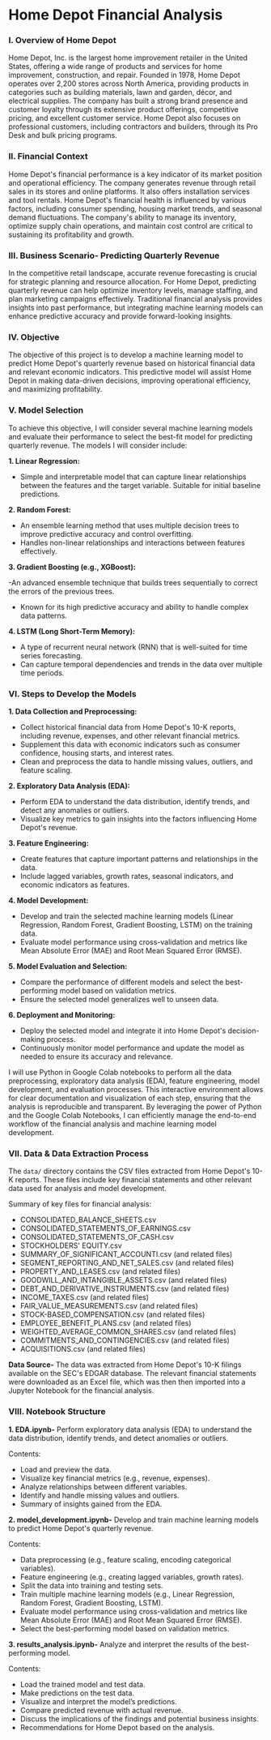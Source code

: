 # Home Depot Financial Analysis

### I. Overview of Home Depot

Home Depot, Inc. is the largest home improvement retailer in the United States, offering a wide range of products and services for home improvement, construction, and repair. Founded in 1978, Home Depot operates over 2,200 stores across North America, providing products in categories such as building materials, lawn and garden, décor, and electrical supplies. The company has built a strong brand presence and customer loyalty through its extensive product offerings, competitive pricing, and excellent customer service. Home Depot also focuses on professional customers, including contractors and builders, through its Pro Desk and bulk pricing programs.

### II. Financial Context

Home Depot's financial performance is a key indicator of its market position and operational efficiency. The company generates revenue through retail sales in its stores and online platforms. It also offers installation services and tool rentals. Home Depot's financial health is influenced by various factors, including consumer spending, housing market trends, and seasonal demand fluctuations. The company's ability to manage its inventory, optimize supply chain operations, and maintain cost control are critical to sustaining its profitability and growth.

### III. Business Scenario- Predicting Quarterly Revenue

In the competitive retail landscape, accurate revenue forecasting is crucial for strategic planning and resource allocation. For Home Depot, predicting quarterly revenue can help optimize inventory levels, manage staffing, and plan marketing campaigns effectively. Traditional financial analysis provides insights into past performance, but integrating machine learning models can enhance predictive accuracy and provide forward-looking insights.

### IV. Objective

The objective of this project is to develop a machine learning model to predict Home Depot's quarterly revenue based on historical financial data and relevant economic indicators. This predictive model will assist Home Depot in making data-driven decisions, improving operational efficiency, and maximizing profitability.

### V. Model Selection

To achieve this objective, I will consider several machine learning models and evaluate their performance to select the best-fit model for predicting quarterly revenue. The models I will consider include:

**1. Linear Regression:**

- Simple and interpretable model that can capture linear relationships between the features and the target variable.
Suitable for initial baseline predictions.

**2. Random Forest:**

- An ensemble learning method that uses multiple decision trees to improve predictive accuracy and control overfitting.
- Handles non-linear relationships and interactions between features effectively.

**3. Gradient Boosting (e.g., XGBoost):**

-An advanced ensemble technique that builds trees sequentially to correct the errors of the previous trees.
- Known for its high predictive accuracy and ability to handle complex data patterns.

**4. LSTM (Long Short-Term Memory):**

- A type of recurrent neural network (RNN) that is well-suited for time series forecasting.
- Can capture temporal dependencies and trends in the data over multiple time periods.

### VI. Steps to Develop the Models

**1. Data Collection and Preprocessing:**

- Collect historical financial data from Home Depot's 10-K reports, including revenue, expenses, and other relevant financial metrics.
- Supplement this data with economic indicators such as consumer confidence, housing starts, and interest rates.
- Clean and preprocess the data to handle missing values, outliers, and feature scaling.

**2. Exploratory Data Analysis (EDA):**

- Perform EDA to understand the data distribution, identify trends, and detect any anomalies or outliers.
- Visualize key metrics to gain insights into the factors influencing Home Depot's revenue.

**3. Feature Engineering:**

- Create features that capture important patterns and relationships in the data.
- Include lagged variables, growth rates, seasonal indicators, and economic indicators as features.

**4. Model Development:**

- Develop and train the selected machine learning models (Linear Regression, Random Forest, Gradient Boosting, LSTM) on the training data.
- Evaluate model performance using cross-validation and metrics like Mean Absolute Error (MAE) and Root Mean Squared Error (RMSE).

**5. Model Evaluation and Selection:**

- Compare the performance of different models and select the best-performing model based on validation metrics.
- Ensure the selected model generalizes well to unseen data.

**6. Deployment and Monitoring:**

- Deploy the selected model and integrate it into Home Depot's decision-making process.
- Continuously monitor model performance and update the model as needed to ensure its accuracy and relevance.


I will use Python in Google Colab notebooks to perform all the data preprocessing, exploratory data analysis (EDA), feature engineering, model development, and evaluation processes. This interactive environment allows for clear documentation and visualization of each step, ensuring that the analysis is reproducible and transparent. By leveraging the power of Python and the Google Colab Notebooks, I can efficiently manage the end-to-end workflow of the financial analysis and machine learning model development.

### VII. Data & Data Extraction Process

The `data/` directory contains the CSV files extracted from Home Depot's 10-K reports. These files include key financial statements and other relevant data used for analysis and model development.

Summary of key files for financial analysis:

- CONSOLIDATED_BALANCE_SHEETS.csv
- CONSOLIDATED_STATEMENTS_OF_EARNINGS.csv
- CONSOLIDATED_STATEMENTS_OF_CASH.csv
- STOCKHOLDERS' EQUITY.csv
- SUMMARY_OF_SIGNIFICANT_ACCOUNTI.csv (and related files)
- SEGMENT_REPORTING_AND_NET_SALES.csv (and related files)
- PROPERTY_AND_LEASES.csv (and related files)
- GOODWILL_AND_INTANGIBLE_ASSETS.csv (and related files)
- DEBT_AND_DERIVATIVE_INSTRUMENTS.csv (and related files)
- INCOME_TAXES.csv (and related files)
- FAIR_VALUE_MEASUREMENTS.csv (and related files)
- STOCK-BASED_COMPENSATION.csv (and related files)
- EMPLOYEE_BENEFIT_PLANS.csv (and related files)
- WEIGHTED_AVERAGE_COMMON_SHARES.csv (and related files)
- COMMITMENTS_AND_CONTINGENCIES.csv (and related files)
- ACQUISITIONS.csv (and related files)

**Data Source-** The data was extracted from Home Depot's 10-K filings available on the SEC's EDGAR database. The relevant financial statements were downloaded as an Excel file, which was then then imported into a Jupyter Notebook for the financial analysis. 

### VIII. Notebook Structure

**1. EDA.ipynb-** Perform exploratory data analysis (EDA) to understand the data distribution, identify trends, and detect anomalies or outliers.

Contents:

- Load and preview the data.
- Visualize key financial metrics (e.g., revenue, expenses).
- Analyze relationships between different variables.
- Identify and handle missing values and outliers.
- Summary of insights gained from the EDA.

**2. model_development.ipynb-** Develop and train machine learning models to predict Home Depot's quarterly revenue.

Contents:

- Data preprocessing (e.g., feature scaling, encoding categorical variables).
- Feature engineering (e.g., creating lagged variables, growth rates).
- Split the data into training and testing sets.
- Train multiple machine learning models (e.g., Linear Regression, Random Forest, Gradient Boosting, LSTM).
- Evaluate model performance using cross-validation and metrics like Mean Absolute Error (MAE) and Root Mean Squared Error (RMSE).
- Select the best-performing model based on validation metrics.

**3. results_analysis.ipynb-** Analyze and interpret the results of the best-performing model.

Contents:

- Load the trained model and test data.
- Make predictions on the test data.
- Visualize and interpret the model’s predictions.
- Compare predicted revenue with actual revenue.
- Discuss the implications of the findings and potential business insights.
- Recommendations for Home Depot based on the analysis.
